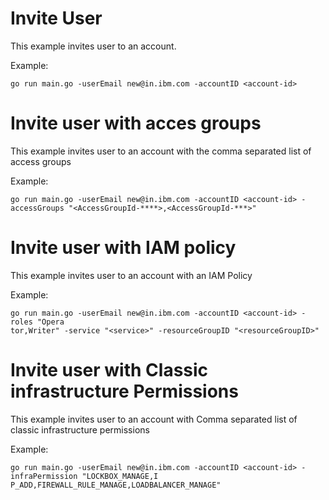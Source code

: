 # Invite User

This example invites user to an account.

Example: 

```
go run main.go -userEmail new@in.ibm.com -accountID <account-id> 
```

# Invite user with acces groups

This example invites user to an account with the comma separated list of access groups

Example: 

```
go run main.go -userEmail new@in.ibm.com -accountID <account-id> -accessGroups "<AccessGroupId-****>,<AccessGroupId-***>"
```

# Invite user with IAM policy

This example invites user to an account with an IAM Policy

Example: 

```
go run main.go -userEmail new@in.ibm.com -accountID <account-id> -roles "Opera
tor,Writer" -service "<service>" -resourceGroupID "<resourceGroupID>" 
```

# Invite user with Classic infrastructure Permissions

This example invites user to an account with Comma separated list of classic infrastructure permissions

Example: 

```
go run main.go -userEmail new@in.ibm.com -accountID <account-id> -infraPermission "LOCKBOX_MANAGE,I
P_ADD,FIREWALL_RULE_MANAGE,LOADBALANCER_MANAGE"
```





